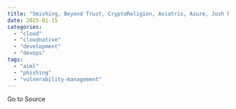 ```yaml
---
title: "Smishing, Beyond Trust, CryptoReligion, Aviatrix, Azure, Josh Marpet, and more... - SWN #442"
date: 2025-01-15
categories: 
  - "cloud"
  - "cloudnative"
  - "development"
  - "devops"
tags: 
  - "aiml"
  - "phishing"
  - "vulnerability-management"
---
```


Go to Source
